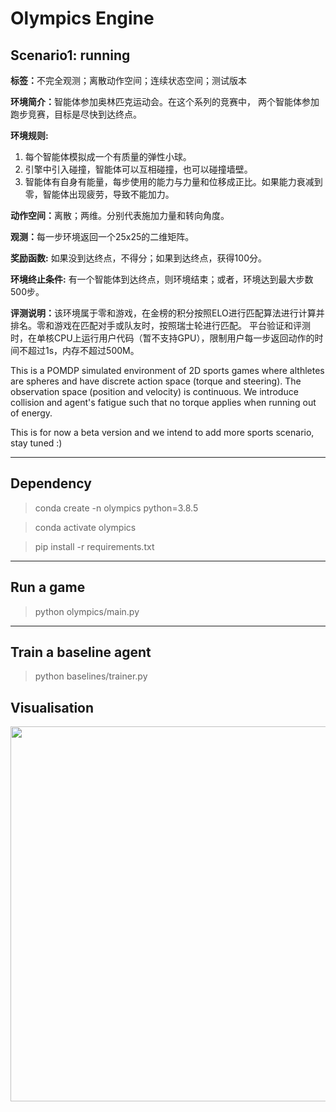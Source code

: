 # Olympics Engine

## Scenario1: running

<b>标签：</b>不完全观测；离散动作空间；连续状态空间；测试版本

<b>环境简介：</b>智能体参加奥林匹克运动会。在这个系列的竞赛中，
两个智能体参加跑步竞赛，目标是尽快到达终点。

<b>环境规则:</b> 
1. 每个智能体模拟成一个有质量的弹性小球。
2. 引擎中引入碰撞，智能体可以互相碰撞，也可以碰撞墙壁。
3. 智能体有自身有能量，每步使用的能力与力量和位移成正比。如果能力衰减到零，智能体出现疲劳，导致不能加力。

<b>动作空间：</b>离散；两维。分别代表施加力量和转向角度。

<b>观测：</b>每一步环境返回一个25x25的二维矩阵。

<b>奖励函数:</b> 如果没到达终点，不得分；如果到达终点，获得100分。

<b>环境终止条件:</b> 有一个智能体到达终点，则环境结束；或者，环境达到最大步数500步。

<b>评测说明：</b>该环境属于零和游戏，在金榜的积分按照ELO进行匹配算法进行计算并排名。零和游戏在匹配对手或队友时，按照瑞士轮进行匹配。
平台验证和评测时，在单核CPU上运行用户代码（暂不支持GPU），限制用户每一步返回动作的时间不超过1s，内存不超过500M。


This is a POMDP simulated environment of 2D sports games where althletes are spheres and have discrete action space (torque and steering). The observation space (position and velocity) is continuous. We introduce collision and agent's fatigue such that no torque applies when running out of energy.

This is for now a beta version and we intend to add more sports scenario, stay tuned :)

---
## Dependency

>conda create -n olympics python=3.8.5

>conda activate olympics

>pip install -r requirements.txt

---

## Run a game

>python olympics/main.py

---

## Train a baseline agent 

>python baselines/trainer.py

## Visualisation

<img src=https://github.com/jidiai/Competition_Olympics-Running/blob/main/assets/olympics%20running.gif width=600>

